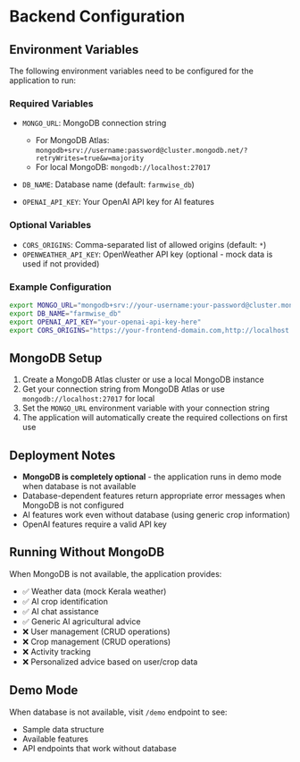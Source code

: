 # Backend Configuration

## Environment Variables

The following environment variables need to be configured for the application to run:

### Required Variables

- `MONGO_URL`: MongoDB connection string
  - For MongoDB Atlas: `mongodb+srv://username:password@cluster.mongodb.net/?retryWrites=true&w=majority`
  - For local MongoDB: `mongodb://localhost:27017`

- `DB_NAME`: Database name (default: `farmwise_db`)

- `OPENAI_API_KEY`: Your OpenAI API key for AI features

### Optional Variables

- `CORS_ORIGINS`: Comma-separated list of allowed origins (default: `*`)
- `OPENWEATHER_API_KEY`: OpenWeather API key (optional - mock data is used if not provided)

### Example Configuration

```bash
export MONGO_URL="mongodb+srv://your-username:your-password@cluster.mongodb.net/?retryWrites=true&w=majority"
export DB_NAME="farmwise_db"
export OPENAI_API_KEY="your-openai-api-key-here"
export CORS_ORIGINS="https://your-frontend-domain.com,http://localhost:3000"
```

## MongoDB Setup

1. Create a MongoDB Atlas cluster or use a local MongoDB instance
2. Get your connection string from MongoDB Atlas or use `mongodb://localhost:27017` for local
3. Set the `MONGO_URL` environment variable with your connection string
4. The application will automatically create the required collections on first use

## Deployment Notes

- **MongoDB is completely optional** - the application runs in demo mode when database is not available
- Database-dependent features return appropriate error messages when MongoDB is not configured
- AI features work even without database (using generic crop information)
- OpenAI features require a valid API key

## Running Without MongoDB

When MongoDB is not available, the application provides:

- ✅ Weather data (mock Kerala weather)
- ✅ AI crop identification
- ✅ AI chat assistance
- ✅ Generic AI agricultural advice
- ❌ User management (CRUD operations)
- ❌ Crop management (CRUD operations)
- ❌ Activity tracking
- ❌ Personalized advice based on user/crop data

## Demo Mode

When database is not available, visit `/demo` endpoint to see:
- Sample data structure
- Available features
- API endpoints that work without database
